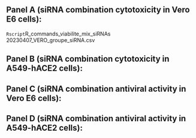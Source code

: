 ## Panel A (siRNA combination cytotoxicity in Vero E6 cells): ##

``Rscript``R_commands_viabilite_mix_siRNAs 20230407_VERO_groupe_siRNA.csv 

## Panel B (siRNA combination cytotoxicity in A549-hACE2 cells): ##

## Panel C (siRNA combination antiviral activity in Vero E6 cells): ##

## Panel D (siRNA combination antiviral activity in A549-hACE2 cells): ##

